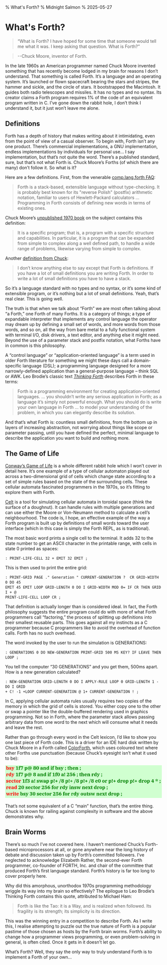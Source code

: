 % What's Forth?
% Midnight Salmon
% 2025-05-27

# What's Forth?

> “What is Forth? I have hoped for some time that someone would tell me what it
was. I keep asking that question. What is Forth?”

> --Chuck Moore, inventor of Forth.

In the late 1960s an American programmer named Chuck Moore invented something
that has recently become lodged in my brain for reasons I don’t understand.
That something is called Forth. It’s a language and an operating system. It’s
launched or flown spacecraft bearing the stars and stripes, the hammer and
sickle, and the circle of stars. It bootstrapped the Macintosh. It guides both
radio telescopes and missiles. It has no types and no syntax. Its creator
claims a Forth program requires 1% of the code of an equivalent program written
in C. I’ve gone down the rabbit hole, I don’t think I understand it, but it
just won’t leave me alone.

## Definitions

Forth has a depth of history that makes writing about it intimidating, even
from the point of view of a casual observer. To begin with, Forth isn’t any one
product. There’s commercial implementations, a GNU implementation, endless
implementations by individuals for personal use... I say implementation, but
that’s not quite the word. There’s a published standard, sure, but that’s not
what Forth is. Chuck Moore’s Forths (of which there are many) don’t follow it.
So what is it?

Here are a few definitions. First, from the venerable
[comp.lang.forth FAQ](https://www.forth.org/faq/faq1.txt):

> Forth is a stack-based, extensible language without type-checking. It is
probably best known for its "reverse Polish" (postfix) arithmetic notation,
familiar to users of Hewlett-Packard calculators ... Programming in Forth
consists of defining new words in terms of existing ones.

Chuck Moore’s [unpublished 1970 book](https://colorforth.github.io/POL.htm) on
the subject contains this definition:

> It is a specific program; that is, a program with a specific structure and
capabilities. In particular, it is a program that can be expanded from simple
to complex along a well defined path, to handle a wide range of problems,
likewise varying from simple to complex.

Another [definition from Chuck](https://www.ultratechnology.com/1xforth.htm):

> I don’t know anything else to say except that Forth is definitions. If you
have a lot of small definitions you are writing Forth. In order to write a lot
of small definitions you have to have a stack.

So it’s a language standard with no types and no syntax, or it’s some kind of
extensible program, or it’s nothing but a lot of small definitions. Yeah,
that’s real clear. This is going well.

The truth is that when we talk about “Forth” we are most often talking about “a
Forth,” one Forth of many Forths. It is a category of things; a type of
expandable interpreter that implements any control language the operator may
dream up by defining a small set of words, and more words from those words, and
so on, all the way from bare metal to a fully functional system with terminal
I/O, disk drivers, a text editor, and anything else it might need. Beyond the
use of a parameter stack and postfix notation, what Forths have in common is
this philosophy.

A “control language” or “application-oriented language” is a term used in older
Forth literature for something we might these days call a domain-specific
language (DSL); a programming language designed for a more narrowly-defined
application than a general-purpose language – think SQL or AWK. Leo Brodie’s
classic text [*Thinking Forth*](
https://www.forth.com/wp-content/uploads/2018/11/thinking-forth-color.pdf)
describes Forth in these terms:

> Forth is a programming environment for creating application-oriented
languages. ... you shouldn’t write any serious application in Forth; as a
language it’s simply not powerful enough. What you should do is write your own
language in Forth ... to model your understanding of the problem, in which you
can elegantly describe its solution.

And that’s what Forth is: countless small definitions, from the bottom up in
layers of increasing abstraction, not worrying about things like scope or
parameter passing, until you have defined the perfect, minimal language to
describe the application you want to build and nothing more.

## The Game of Life

[Conway’s Game of Life](https://en.wikipedia.org/wiki/Conway%27s_Game_of_Life)
is a whole different rabbit hole which I won’t cover in detail here. It’s one
example of a type of cellular automaton played out across a two-dimensional
grid of cells which change state according to a set of simple rules based on
the state of the surrounding cells. These cellular automata fascinated
programmers in the 1970s, so it’s fitting to explore them with Forth.

[Celt](https://github.com/Midnight-Salmon/celt) is a tool for simulating
cellular automata in toroidal space (think the surface of a doughnut). It can
handle rules with multiple generations and can use either the Moore or
Von-Neumann method to calculate a cell’s neighbourhood.  The code is, I hope,
an effective example of the way a Forth program is built up by definitions of
small words toward the user interface (which in this case is simply the Forth
REPL, as is traditional).

The most basic word prints a single cell to the terminal. It adds 32 to the
state number to get an ASCII character in the printable range, with cells in
state 0 printed as spaces:

~~~
: PRINT-LIFE-CELL 32 + EMIT 32 EMIT ;
~~~

This is then used to print the entire grid:

~~~
: PRINT-GRID PAGE ." Generation " CURRENT-GENERATION ?  CR GRID-WIDTH 0 DO 45
EMIT 45 EMIT LOOP GRID-LENGTH 0 DO I GRID-WIDTH MOD 0= IF CR THEN GRID I + @
PRINT-LIFE-CELL LOOP CR ;
~~~

That definition is actually longer than is considered ideal. In fact, the Forth
philosophy suggests the entire program could do with more of what Forth
programmers call “factoring,” the process of splitting up definitions into
their smallest reusable parts. This goes against all my instincts as a C
programmer because C programmers like to avoid the overhead of function calls.
Forth has no such overhead.

The word invoked by the user to run the simulation is GENERATIONS:

~~~
: GENERATIONS 0 DO NEW-GENERATION PRINT-GRID 500 MS KEY? IF LEAVE THEN LOOP ;
~~~

You tell the computer “30 GENERATIONS” and you get them, 500ms apart. How is a
new generation calculated?

~~~
: NEW-GENERATION GRID-LENGTH 0 DO I APPLY-RULE LOOP 0 GRID-LENGTH 1 - DO I GRID
+ C! -1 +LOOP CURRENT-GENERATION @ 1+ CURRENT-GENERATION ! ;
~~~

In C, applying cellular automata rules usually requires two copies of the
memory in which the grid of cells is stored. You either copy one to the other
or swap a pointer like the double-buffered rendering used in graphics
programming. Not so in Forth, where the parameter stack allows passing
arbitrary data from one word to the next which will consume what it needs and
leave the rest.

Rather than go through every word in the Celt lexicon, I’d like to show you one
last piece of Forth code. This is a driver for an IDE hard disk written by
Chuck Moore in a Forth called
[ColorForth](https://colorforth.github.io/cf.htm), which uses coloured text
where other Forths use punctuation (because Chuck’s eyesight isn’t what it used
to be):

![](media/colorforth.png)

That’s not some equivalent of a C “main” function, that’s the entire thing.
Chuck is known for railing against complexity in software and the above
demonstrates why.

## Brain Worms

There’s so much I’ve not covered here. I haven’t mentioned Chuck’s Forth-based
microprocessors at all, or gone anywhere near the long history of debate and
discussion taken up by Forth’s committed followers. I’ve neglected to
acknowledge Elizabeth Rather, the second-ever Forth programmer, co-founder of
FORTH, Inc. and chair of the committee that produced Forth’s first language
standard. Forth’s history is far too long to cover properly here.

Why did this amorphous, unorthodox 1970s programming methodology wriggle its
way into my brain so effectively? The epilogue to Leo Brodie’s Thinking Forth
contains this quote, attributed to Michael Ham:

> Forth is like the Tao: it is a Way, and is realized when followed. Its
fragility is its strength; its simplicity is its direction.

This was the winning entry in a competition to describe Forth. As I write this,
I realise attempting to puzzle out the true nature of Forth is a popular
pastime of those chosen as hosts by the Forth brain worms. Forth’s ability to
change how a programmer views programming, or even problem-solving in general,
is often cited. Once it gets in it doesn’t let go.

What’s Forth? Well, they say the only way to truly understand Forth is to
implement a Forth of your own...
